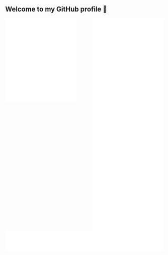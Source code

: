 ## Welcome to my GitHub profile 🥳

<img align="left" width="45%" src="https://github.com/Lelberto/Lelberto/blob/master/metrics.left.svg">
<img align="right"  width="45%" src="https://github.com/Lelberto/Lelberto/blob/master/metrics.right.svg">
<img src="https://github.com/Lelberto/Lelberto/blob/master/metrics.bottom.svg">

<!-- ![Metrics](https://metrics.lecoq.io/Lelberto?template=classic&languages=1&lines=1&activity=1&notable=1&languages.limit=5&languages.sections=most-used&languages.colors=github&languages.threshold=0%25&languages.indepth=false&languages.analysis.timeout=15&languages.categories=markup%2C%20programming&languages.recent.categories=markup%2C%20programming&languages.recent.load=300&languages.recent.days=14&activity.limit=5&activity.load=300&activity.days=14&activity.filter=all&activity.visibility=all&activity.timestamps=false&notable.from=organization&notable.repositories=false&config.timezone=Europe%2FParis) -->

<!--
```JavaScript
{
  name: 'Jérémy Surieux',
  nickname: 'Lelberto',
  age: 23,
  location: {
    country: 'France',
    city: 'Lyon'
  },
  study: 'Master degree in Web development',
  speaks: {
    french: 100,
    english: 80
  },
  hobbies: [
    'Web projects',
    'Music making and listening',
    'Water sports (Surf, Swimming, ...)',
    'Video games'
  ]
}
```
-->
